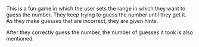 This is a fun game in which the user sets the range in which they want to guess the number. They keep trying to guess the number until they get it. As they make guesses that are incorrect, they are given hints. 

After they correctly guess the number, the number of guesses it took is also mentioned.